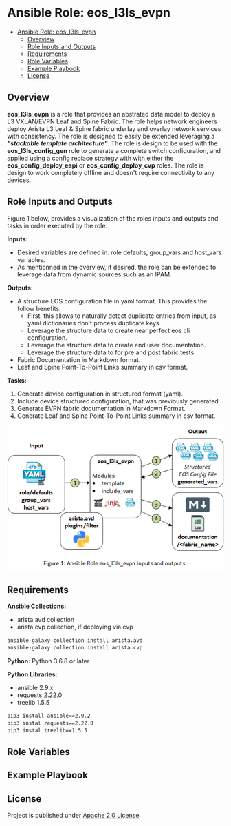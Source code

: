 # Ansible Role: eos_l3ls_evpn

- [Ansible Role: eos_l3ls_evpn](#ansible-role-eosl3lsevpn)
  - [Overview](#overview)
  - [Role Inputs and Outputs](#role-inputs-and-outputs)
  - [Requirements](#requirements)
  - [Role Variables](#role-variables)
  - [Example Playbook](#example-playbook)
  - [License](#license)

## Overview

**eos_l3ls_evpn** is a role that provides an abstrated data model to deploy a L3 VXLAN/EVPN Leaf and Spine Fabric. The role helps network engineers deploy Arista L3 Leaf & Spine fabric underlay and overlay network services with consistency. The role is designed to easily be extended leveraging a __*"stackable template architecture"*__. The role is design to be used with the **eos_l3ls_config_gen** role to generate a complete switch configuration, and applied using a config replace strategy with with either the **eos_config_deploy_eapi** or **eos_config_deploy_cvp** roles. The role is design to work completely offline and doesn't require connectivity to any devices.

## Role Inputs and Outputs

Figure 1 below, provides a visualization of the roles inputs and outputs and tasks in order executed by the role.

**Inputs:**

- Desired variables are defined in: role defaults, group_vars and host_vars variables.
- As mentionned in the overview, if desired, the role can be extended to leverage data from dynamic sources such as an IPAM.

**Outputs:**

- A structure EOS configuration file in yaml format. This provides the follow benefits:
  - First, this allows to naturally detect duplicate entries from input, as yaml dictionaries don't process duplicate keys.
  - Leverage the structure data to create near perfect eos cli configuration.
  - Leverage the structure data to create end user documentation.
  - Leverage the structure data to for pre and post fabric tests.
- Fabric Documentation in Markdown format.
- Leaf and Spine Point-To-Point Links summary in csv format.

**Tasks:**

1. Generate device configuration in structured format (yaml).
2. Include device structured configuration, that was previously generated.
3. Generate EVPN fabric documentation in Markdown Format.
4. Generate Leaf and Spine Point-To-Point Links summary in csv format.

<p align="center">
  <img src='media/figure-1-role-eos_l3ls_evpn.png' alt='figure 1: ansible role eos_l3ls_evpn'/>
</p>

## Requirements

**Ansible Collections:**

- arista.avd collection
- arista.cvp collection, if deploying via cvp

```bash
ansible-galaxy collection install arista.avd
ansible-galaxy collection install arista.cvp
```

**Python:** Python 3.6.8 or later

**Python Libraries:**

- ansible 2.9.x
- requests 2.22.0
- treelib 1.5.5

```bash
pip3 install ansible==2.9.2
pip3 instal requests==2.22.0
pip3 instal treelib==1.5.5
```

## Role Variables

## Example Playbook

## License

Project is published under [Apache 2.0 License](../../../../../LICENSE)